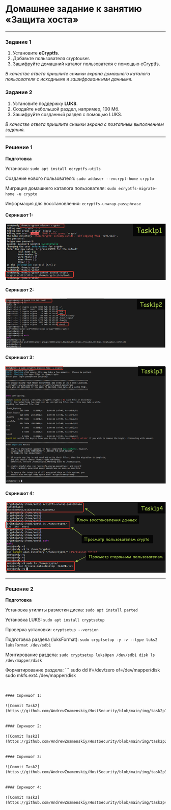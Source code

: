 # Домашнее задание к занятию  «Защита хоста»

------

### Задание 1

1. Установите **eCryptfs**.
2. Добавьте пользователя cryptouser.
3. Зашифруйте домашний каталог пользователя с помощью eCryptfs.


*В качестве ответа  пришлите снимки экрана домашнего каталога пользователя с исходными и зашифрованными данными.*  

### Задание 2

1. Установите поддержку **LUKS**.
2. Создайте небольшой раздел, например, 100 Мб.
3. Зашифруйте созданный раздел с помощью LUKS.

*В качестве ответа пришлите снимки экрана с поэтапным выполнением задания.*

----

### Решение 1

**Подготовка**

Установка: `sudo apt install ecryptfs-utils`

Создание нового пользователя: `sudo adduser --encrypt-home crypto`

Миграция домашнего каталога пользователя: `sudo ecryptfs-migrate-home -u crypto`

Информация для восстановления: `ecryptfs-unwrap-passphrase`

#### Скриншот 1:

![Commit Task1](https://github.com/AndrewZnamenskiy/HostSecurity/blob/main/img/task1p1.png)


#### Скриншот 2:

![Commit Task1](https://github.com/AndrewZnamenskiy/HostSecurity/blob/main/img/task1p2.png)


#### Скриншот 3:

![Commit Task1](https://github.com/AndrewZnamenskiy/HostSecurity/blob/main/img/task1p3.png)


#### Скриншот 4:

![Commit Task1](https://github.com/AndrewZnamenskiy/HostSecurity/blob/main/img/task1p4.png)


---


### Решение 2

**Подготовка**

Установка утилиты разметки диска:  `sudo apt install parted`

Установка LUKS:  `sudo apt install cryptsetup`

Проверка установки: `cryptsetup --version`

Подготовка раздела (luksFormat): `sudo cryptsetup -y -v --type luks2 luksFormat /dev/sdb1`

Монтирование раздела: 
		       ```
	 	       sudo cryptsetup luksOpen /dev/sdb1 disk
		       ls /dev/mapper/disk
	 ```

Форматирование раздела:
			```
		         sudo dd if=/dev/zero of=/dev/mapper/disk
			sudo mkfs.ext4 /dev/mapper/disk
   ```


#### Скриншот 1:

![Commit Task2](https://github.com/AndrewZnamenskiy/HostSecurity/blob/main/img/task2p1.png)


#### Скриншот 2:

![Commit Task2](https://github.com/AndrewZnamenskiy/HostSecurity/blob/main/img/task2p2.png)


#### Скриншот 3:

![Commit Task2](https://github.com/AndrewZnamenskiy/HostSecurity/blob/main/img/task2p3.png)


#### Скриншот 4:

![Commit Task2](https://github.com/AndrewZnamenskiy/HostSecurity/blob/main/img/task2p4.png)



